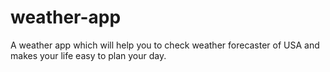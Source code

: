 # weather-app
A weather app which will help you to check weather forecaster of USA and makes your life easy to plan your day.
